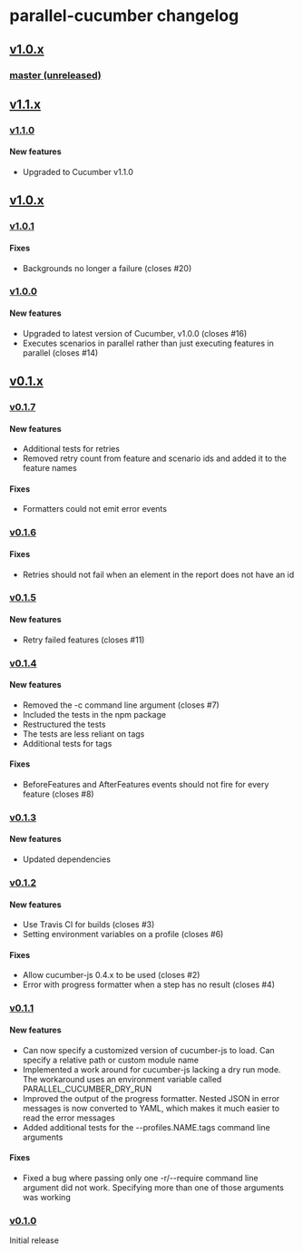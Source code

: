 # parallel-cucumber changelog

## [v1.0.x](https://github.com/simondean/parallel-cucumber-js/compare/v1.0.0...master)

### [master (unreleased)](https://github.com/simondean/parallel-cucumber-js/compare/v1.1.0...master)

## [v1.1.x](https://github.com/simondean/parallel-cucumber-js/compare/v1.0.1...v1.1.0)

### [v1.1.0](https://github.com/simondean/parallel-cucumber-js/compare/v1.0.1...v1.1.0)

#### New features
* Upgraded to Cucumber v1.1.0

## [v1.0.x](https://github.com/simondean/parallel-cucumber-js/compare/v1.0.0...v1.0.1)

### [v1.0.1](https://github.com/simondean/parallel-cucumber-js/compare/v1.0.0...v1.0.1)

#### Fixes
* Backgrounds no longer a failure (closes #20)

### [v1.0.0](https://github.com/simondean/parallel-cucumber-js/compare/v0.1.7...v1.0.0)

#### New features
* Upgraded to latest version of Cucumber, v1.0.0 (closes #16)
* Executes scenarios in parallel rather than just executing features in parallel (closes #14)  

## [v0.1.x](https://github.com/simondean/parallel-cucumber-js/compare/v0.1.0...v1.0.0)

### [v0.1.7](https://github.com/simondean/parallel-cucumber-js/compare/v0.1.6...v0.1.7)

#### New features
* Additional tests for retries
* Removed retry count from feature and scenario ids and added it to the feature names

#### Fixes
* Formatters could not emit error events

### [v0.1.6](https://github.com/simondean/parallel-cucumber-js/compare/v0.1.5...v0.1.6)

#### Fixes
* Retries should not fail when an element in the report does not have an id

### [v0.1.5](https://github.com/simondean/parallel-cucumber-js/compare/v0.1.4...v0.1.5)

#### New features
* Retry failed features (closes #11)

### [v0.1.4](https://github.com/simondean/parallel-cucumber-js/compare/v0.1.3...v0.1.4)

#### New features
* Removed the -c command line argument (closes #7)
* Included the tests in the npm package
* Restructured the tests
* The tests are less reliant on tags
* Additional tests for tags

#### Fixes
* BeforeFeatures and AfterFeatures events should not fire for every feature (closes #8)

### [v0.1.3](https://github.com/simondean/parallel-cucumber-js/compare/v0.1.2...v0.1.3)

#### New features
* Updated dependencies

### [v0.1.2](https://github.com/simondean/parallel-cucumber-js/compare/v0.1.1...v0.1.2)

#### New features
* Use Travis CI for builds (closes #3)
* Setting environment variables on a profile (closes #6)

#### Fixes
* Allow cucumber-js 0.4.x to be used (closes #2)
* Error with progress formatter when a step has no result (closes #4)

### [v0.1.1](https://github.com/simondean/parallel-cucumber-js/compare/v0.1.0...v0.1.1)

#### New features
* Can now specify a customized version of cucumber-js to load.  Can specify a relative path or custom module name
* Implemented a work around for cucumber-js lacking a dry run mode.  The workaround uses an environment variable called PARALLEL_CUCUMBER_DRY_RUN
* Improved the output of the progress formatter.  Nested JSON in error messages is now converted to YAML, which makes it much easier to read the error messages
* Added additional tests for the --profiles.NAME.tags command line arguments

#### Fixes
* Fixed a bug where passing only one -r/--require command line argument did not work.  Specifying more than one of those arguments was working

### [v0.1.0](https://github.com/simondean/parallel-cucumber-js/tree/v0.1.0)

Initial release
